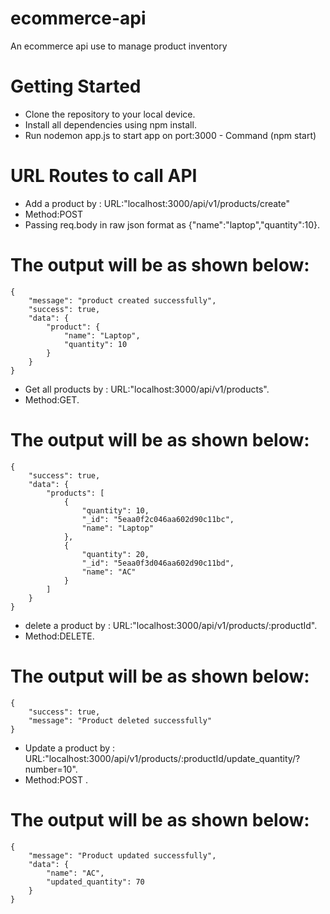# ecommerce-api
An ecommerce api use to manage product inventory 

# Getting Started
* Clone the repository to your local device.
* Install all dependencies using npm install.
* Run nodemon app.js to start app on port:3000 - Command (npm start)

# URL Routes to call API
* Add a product by : URL:"localhost:3000/api/v1/products/create"
* Method:POST
* Passing req.body in raw json format as {"name":"laptop","quantity":10}. 

# The output will be as shown below:
```
{
    "message": "product created successfully",
    "success": true,
    "data": {
        "product": {
            "name": "Laptop",
            "quantity": 10
        }
    }
}
```
* Get all products by : URL:"localhost:3000/api/v1/products".
* Method:GET. 

# The output will be as shown below:
```
{
    "success": true,
    "data": {
        "products": [
            {
                "quantity": 10,
                "_id": "5eaa0f2c046aa602d90c11bc",
                "name": "Laptop"
            },
            {
                "quantity": 20,
                "_id": "5eaa0f3d046aa602d90c11bd",
                "name": "AC"
            }
        ]
    }
}
```
* delete a product by : URL:"localhost:3000/api/v1/products/:productId".
* Method:DELETE. 


# The output will be as shown below:
```
{
    "success": true,
    "message": "Product deleted successfully"
}
```
* Update a product by : URL:"localhost:3000/api/v1/products/:productId/update_quantity/?number=10".
* Method:POST . 


# The output will be as shown below:
```
{
    "message": "Product updated successfully",
    "data": {
        "name": "AC",
        "updated_quantity": 70
    }
}
```
